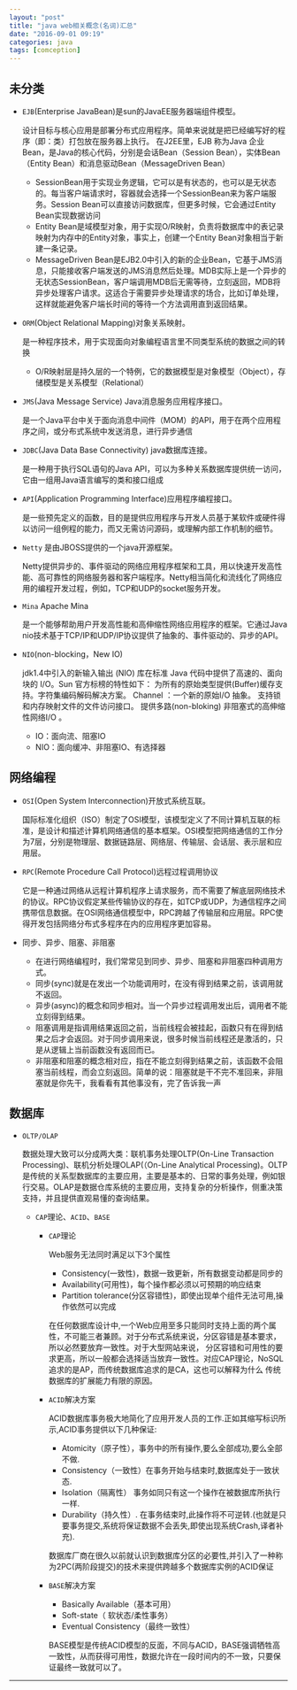 ```yaml
---
layout: "post"
title: "java web相关概念(名词)汇总"
date: "2016-09-01 09:19"
categories: java
tags: [comception]
---
```


## 未分类

- `EJB`(Enterprise JavaBean)是sun的JavaEE服务器端组件模型。

  设计目标与核心应用是部署分布式应用程序。简单来说就是把已经编写好的程序（即：类）打包放在服务器上执行。 在J2EE里，EJB 称为Java 企业Bean，是Java的核心代码，分别是会话Bean（Session Bean），实体Bean（Entity Bean）和消息驱动Bean（MessageDriven Bean）
  - SessionBean用于实现业务逻辑，它可以是有状态的，也可以是无状态的。每当客户端请求时，容器就会选择一个SessionBean来为客户端服务。Session Bean可以直接访问数据库，但更多时候，它会通过Entity Bean实现数据访问
  - Entity Bean是域模型对象，用于实现O/R映射，负责将数据库中的表记录映射为内存中的Entity对象，事实上，创建一个Entity Bean对象相当于新建一条记录。
  - MessageDriven Bean是EJB2.0中引入的新的企业Bean，它基于JMS消息，只能接收客户端发送的JMS消息然后处理。MDB实际上是一个异步的无状态SessionBean，客户端调用MDB后无需等待，立刻返回，MDB将异步处理客户请求。这适合于需要异步处理请求的场合，比如订单处理，这样就能避免客户端长时间的等待一个方法调用直到返回结果。

- `ORM`(Object Relational Mapping)对象关系映射。

  是一种程序技术，用于实现面向对象编程语言里不同类型系统的数据之间的转换
  - O/R映射层是持久层的一个特例，它的数据模型是对象模型（Object），存储模型是关系模型（Relational）

- `JMS`(Java Message Service) Java消息服务应用程序接口。

  是一个Java平台中关于面向消息中间件（MOM）的API，用于在两个应用程序之间，或分布式系统中发送消息，进行异步通信

- `JDBC`(Java Data Base Connectivity) java数据库连接。

  是一种用于执行SQL语句的Java API，可以为多种关系数据库提供统一访问，它由一组用Java语言编写的类和接口组成

- `API`(Application Programming Interface)应用程序编程接口。

  是一些预先定义的函数，目的是提供应用程序与开发人员基于某软件或硬件得以访问一组例程的能力，而又无需访问源码，或理解内部工作机制的细节。

- `Netty` 是由JBOSS提供的一个java开源框架。

  Netty提供异步的、事件驱动的网络应用程序框架和工具，用以快速开发高性能、高可靠性的网络服务器和客户端程序。Netty相当简化和流线化了网络应用的编程开发过程，例如，TCP和UDP的socket服务开发。

- `Mina` Apache Mina

  是一个能够帮助用户开发高性能和高伸缩性网络应用程序的框架。它通过Java nio技术基于TCP/IP和UDP/IP协议提供了抽象的、事件驱动的、异步的API。

- `NIO`(non-blocking，New IO)

  jdk1.4中引入的新输入输出 (NIO) 库在标准 Java 代码中提供了高速的、面向块的 I/O。Sun 官方标榜的特性如下： 为所有的原始类型提供(Buffer)缓存支持。字符集编码解码解决方案。 Channel ：一个新的原始I/O 抽象。 支持锁和内存映射文件的文件访问接口。 提供多路(non-bloking) 非阻塞式的高伸缩性网络I/O 。
  - IO：面向流、阻塞IO
  - NIO：面向缓冲、非阻塞IO、有选择器



## 网络编程

- `OSI`(Open System Interconnection)开放式系统互联。

  国际标准化组织（ISO）制定了OSI模型，该模型定义了不同计算机互联的标准，是设计和描述计算机网络通信的基本框架。OSI模型把网络通信的工作分为7层，分别是物理层、数据链路层、网络层、传输层、会话层、表示层和应用层。

- `RPC`(Remote Procedure Call Protocol)远程过程调用协议

  它是一种通过网络从远程计算机程序上请求服务，而不需要了解底层网络技术的协议。RPC协议假定某些传输协议的存在，如TCP或UDP，为通信程序之间携带信息数据。在OSI网络通信模型中，RPC跨越了传输层和应用层。RPC使得开发包括网络分布式多程序在内的应用程序更加容易。

- 同步、异步、阻塞、非阻塞
  - 在进行网络编程时，我们常常见到同步、异步、阻塞和非阻塞四种调用方式。
  - 同步(sync)就是在发出一个功能调用时，在没有得到结果之前，该调用就不返回。
  - 异步(async)的概念和同步相对。当一个异步过程调用发出后，调用者不能立刻得到结果。
  - 阻塞调用是指调用结果返回之前，当前线程会被挂起，函数只有在得到结果之后才会返回。对于同步调用来说，很多时候当前线程还是激活的，只是从逻辑上当前函数没有返回而已。
  - 非阻塞和阻塞的概念相对应，指在不能立刻得到结果之前，该函数不会阻塞当前线程，而会立刻返回。简单的说：阻塞就是干不完不准回来，非阻塞就是你先干，我看看有其他事没有，完了告诉我一声


## 数据库

- `OLTP/OLAP`

  数据处理大致可以分成两大类：联机事务处理OLTP(On-Line Transaction Processing)、联机分析处理OLAP(（On-Line Analytical Processing)。OLTP是传统的关系型数据库的主要应用，主要是基本的、日常的事务处理，例如银行交易。OLAP是数据仓库系统的主要应用，支持复杂的分析操作，侧重决策支持，并且提供直观易懂的查询结果。

  - `CAP`理论、`ACID`、`BASE`
    - `CAP`理论

      Web服务无法同时满足以下3个属性
      - Consistency(一致性)，数据一致更新，所有数据变动都是同步的
      - Availability(可用性)，每个操作都必须以可预期的响应结束
      - Partition tolerance(分区容错性)，即使出现单个组件无法可用,操作依然可以完成

      在任何数据库设计中,一个Web应用至多只能同时支持上面的两个属性，不可能三者兼顾。对于分布式系统来说，分区容错是基本要求，所以必然要放弃一致性。对于大型网站来说， 分区容错和可用性的要求更高，所以一般都会选择适当放弃一致性。对应CAP理论，NoSQL追求的是AP，而传统数据库追求的是CA，这也可以解释为什么 传统数据库的扩展能力有限的原因。

    - `ACID`解决方案

      ACID数据库事务极大地简化了应用开发人员的工作.正如其缩写标识所示,ACID事务提供以下几种保证:
      - Atomicity（原子性），事务中的所有操作,要么全部成功,要么全部不做.
      - Consistency（一致性）在事务开始与结束时,数据库处于一致状态.
      - Isolation（隔离性） 事务如同只有这一个操作在被数据库所执行一样.
      - Durability（持久性）. 在事务结束时,此操作将不可逆转.(也就是只要事务提交,系统将保证数据不会丢失,即使出现系统Crash,译者补充).

      数据库厂商在很久以前就认识到数据库分区的必要性,并引入了一种称为2PC(两阶段提交)的技术来提供跨越多个数据库实例的ACID保证

    - `BASE`解决方案
      - Basically Available（基本可用）
      - Soft-state（ 软状态/柔性事务）
      - Eventual Consistency（最终一致性）

      BASE模型是传统ACID模型的反面，不同与ACID，BASE强调牺牲高一致性，从而获得可用性，数据允许在一段时间内的不一致，只要保证最终一致就可以了。



---

